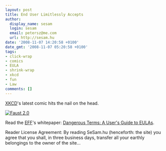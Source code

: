 ```yaml
---
layout: post
title: End User Limitlessly Accepts
author:
  display_name: sesam
  login: sesam
  email: petersz@me.com
  url: http://sesam.hu
date: '2008-11-07 14:20:58 +0100'
date_gmt: '2008-11-07 05:20:58 +0100'
tags:
- click-wrap
- comics
- EULA
- shrink-wrap
- xkcd
- fun
- Law
comments: []
---
```


[XKCD](http://xkcd.com)'s latest comic hits the nail on the head. 

[![Faust 2.0](http://imgs.xkcd.com/comics/faust_20.png)](http://xkcd.com/501)

Read the [EFF](http://eff.org)'s whitepaper: [Dangerous Terms: A User's Guide to EULAs](http://www.eff.org/wp/dangerous-terms-users-guide-eulas).

Reader License Agreement: By reading SeSam.hu (henceforth: the site) you agree that you shall, in three business days, transfer all your earthly belongings to the owner of the site...
